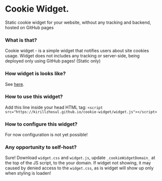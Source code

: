 # Cookie Widget.

Static cookie widget for your website, without any tracking and backend, hosted on GitHub pages

### What is that?

Cookie widget - is a simple widget that notifies users about site cookies usage.
Widget does not includes any tracking or server-side, being deployed only using GitHub pages! (Static only)

### How widget is looks like?

See [here](https://kirillzhosul.github.io/cookie-widget).

### How to use this widget?

Add this line inside your head HTML tag:
`<script src="https://kirillzhosul.github.io/cookie-widget/widget.js"></script>`

### How to configure this widget?

For now configuration is not yet possible!

### Any opportunity to self-host?

Sure! Download `widget.css` and `widget.js`, update `_cookieWidgetDomain_` at the top of the JS script, to the your domain.
If widget not showing, it may caused by denied access to the `widget.css`, as is widget will show up only when styling is loaden!
